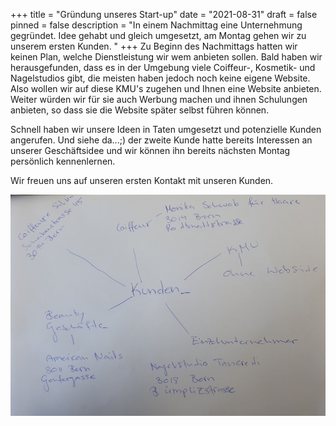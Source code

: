 +++
title = "Gründung unseres Start-up"
date = "2021-08-31"
draft = false
pinned = false
description = "In einem Nachmittag eine Unternehmung gegründet. Idee gehabt und gleich umgesetzt, am Montag gehen wir zu unserem ersten Kunden. "
+++
Zu Beginn des Nachmittags hatten wir keinen Plan, welche Dienstleistung wir wem anbieten sollen. Bald haben wir herausgefunden, dass es in der Umgebung viele Coiffeur-, Kosmetik- und Nagelstudios gibt, die meisten haben jedoch noch keine eigene Website. Also wollen wir auf diese KMU's zugehen und Ihnen eine Website anbieten. Weiter würden wir für sie auch Werbung machen und ihnen  Schulungen anbieten, so dass sie die Website später selbst führen können. 

Schnell haben wir unsere Ideen in Taten umgesetzt und potenzielle Kunden angerufen. Und siehe da...;) der zweite Kunde hatte bereits Interessen an unserer Geschäftsidee und wir können ihn bereits nächsten Montag persönlich kennenlernen. 

Wir freuen uns auf unseren ersten Kontakt mit unseren Kunden. 

![](kunden-bild-für-blog.jpg)